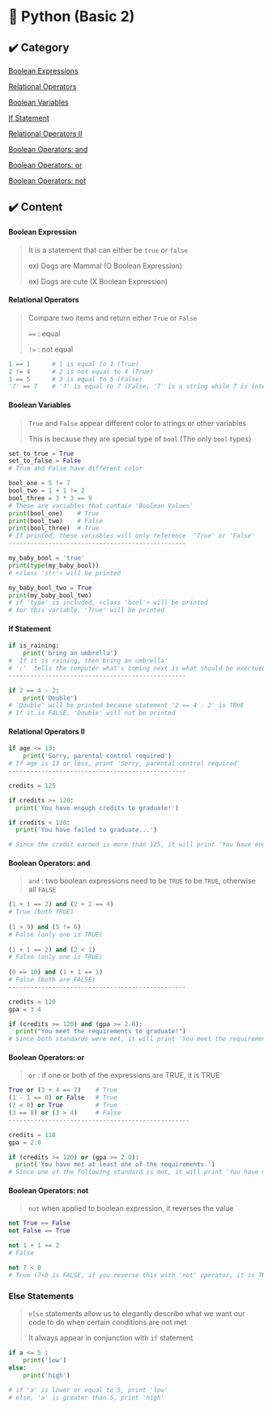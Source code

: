 # 📝 Python (Basic 2)



## ✔️ Category

[Boolean Expressions](#boolean-expressions)

[Relational Operators](#relational_operators)

[Boolean Variables](#boolean-variables)

[If Statement](#if-statement)

[Relational Operators II](#relational-operators-ii)

[Boolean Operators: and](#boolean-operators-and)

[Boolean Operators: or](#boolean-operators-or)

[Boolean Operators: not](#boolean-operators-not)



## ✔️ Content



#### Boolean Expression

> It is a statement that can either be `true` or `false`
>
> ex) Dogs are Mammal (O Boolean Expression)
>
> ex) Dogs are cute (X Boolean Expression)



#### Relational Operators 

> Compare two items and return either `True` or `False` 
>
> `==` : equal
>
> `!=` : not equal

```python
1 == 1		# 1 is equal to 1 (True)
2 != 4      # 2 is not equal to 4 (True)
3 == 5		# 3 is equal to 5 (False)
'7' == 7	# '7' is equal to 7 (False, '7' is a string while 7 is integer)
```





#### Boolean Variables

> `True` and `False` appear different color to strings or other variables
>
> This is because they are special type of `bool` (The only `bool` types)

```python
set_to_true = True
set_to_false = False
# True and False have different color

bool_one = 5 != 7 
bool_two = 1 + 1 != 2
bool_three = 3 * 3 == 9
# These are variables that contain 'Boolean Values'
print(bool_one)    # True
print(bool_two)    # False
print(bool_three)  # True
# If printed, these variables will only reference  'True' or 'False' 
-------------------------------------------------

my_baby_bool = 'true'
print(type(my_baby_bool)) 
# <class 'str'> will be printed

my_baby_bool_two = True
print(my_baby_bool_two)
# if 'type' is included, <class 'bool'> will be printed
# for this variable, 'True' will be printed
```





#### If Statement

```python
if is_raining:
	print('bring an umbrella')
# 'If it is raining, then bring an umbrella'
# ':'  tells the computer what's coming next is what should be exectued if the condition is met
-------------------------------------------------

if 2 == 4 - 2:
    print('Double')
# 'Double' will be printed because statement '2 == 4 - 2' is TRUE
# If it is FALSE, 'Double' will not be printed
```





#### Relational Operators II

```python
if age <= 13:
    print('Sorry, parental control required')
# If age is 13 or less, print 'Sorry, parental control required'
-------------------------------------------------

credits = 125

if credits >= 120:
  print('You have enough credits to graduate!')

if credits < 120:
  print('You have failed to graduate...')

# Since the credit earned is more than 125, it will print 'You have enough credits to graduate'
```





#### Boolean Operators: and

> `and` : two boolean expressions need to be `TRUE` to be `TRUE`, otherwise all `FALSE`

```python
(1 + 1 == 2) and (2 + 2 == 4)   
# True (both TRUE)
 
(1 > 9) and (5 != 6)            
# False (only one is TRUE)
 
(1 + 1 == 2) and (2 < 1)        
# False (only one is TRUE)
    
(0 == 10) and (1 + 1 == 1)      
# False (both are FALSE)
-------------------------------------------------

credits = 120
gpa = 3.4

if (credits >= 120) and (gpa >= 2.0):
  print("You meet the requirements to graduate!")
# Since both standards were met, it will print 'You meet the requirements to graduate!' 
```





#### Boolean Operators: or

> `or` : if one or both of the expressions are TRUE, it is TRUE

```python
True or (3 + 4 == 7)    # True
(1 - 1 == 0) or False   # True
(2 < 0) or True         # True
(3 == 8) or (3 > 4)     # False
--------------------------------------------------

credits = 118
gpa = 2.0

if (credits >= 120) or (gpa >= 2.0):
  print('You have met at least one of the requirements.')
# Since one of the following standard is met, it will print 'You have met at least one of the requirements'
```





#### Boolean Operators: not

> `not` when applied to boolean expression, it reverses the value

```python
not True == False
not False == True

not 1 + 1 == 2  
# False

not 7 < 0       
# True (7<0 is FALSE, if you reverse this with 'not' operator, it is TRUE)
```





### Else Statements

> `else` statements allow us to elegantly describe what we want our code to do when certain conditions are not met
>
> It always appear in conjunction with `if` statement

```python
if a <= 5 :
    print('low')
else:
    print('high')
    
# if 'a' is lower or equal to 5, print 'low'
# else, 'a' is greater than 5, print 'high'
```

